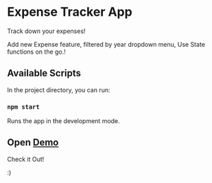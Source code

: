# Expense Tracker App

Track down your expenses!

Add new Expense feature, filtered by year dropdown menu, Use State functions on the go.!

## Available Scripts

In the project directory, you can run:

### `npm start`

Runs the app in the development mode.

## Open <a href="https://chrisstef.github.io/ExpenseTrackerApp/" rel="nofollow">Demo</a>
Check it Out!

:)
